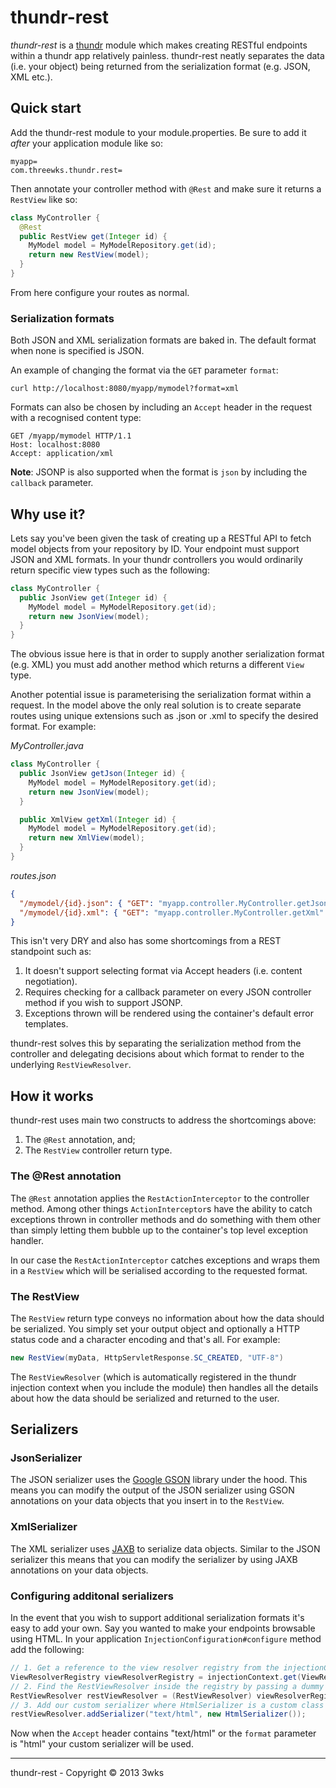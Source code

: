 # thundr-rest

*thundr-rest* is a [thundr](http://3wks.github.io/thundr/) module which makes creating RESTful endpoints within a
thundr app relatively painless. thundr-rest neatly separates the data (i.e. your object) being returned from the
serialization format (e.g. JSON, XML etc.).

## Quick start

Add the thundr-rest module to your module.properties. Be sure to add it _after_ your application module like so:

```
myapp=
com.threewks.thundr.rest=
```

Then annotate your controller method with `@Rest` and make sure it returns a `RestView` like so:

```java
class MyController {
  @Rest
  public RestView get(Integer id) {
    MyModel model = MyModelRepository.get(id);
    return new RestView(model);
  }
}
```

From here configure your routes as normal.

### Serialization formats
Both JSON and XML serialization formats are baked in. The default format when none is specified is JSON.

An example of changing the format via the `GET` parameter `format`:

`curl http://localhost:8080/myapp/mymodel?format=xml`

Formats can also be chosen by including an `Accept` header in the request with a recognised content type:

```
GET /myapp/mymodel HTTP/1.1
Host: localhost:8080
Accept: application/xml
```

**Note**: JSONP is also supported when the format is `json` by including the `callback` parameter.

## Why use it?

Lets say you've been given the task of creating up a RESTful API to fetch model objects from your repository by ID. Your
endpoint must support JSON and XML formats. In your thundr controllers you would ordinarily return specific view types
such as the following:

```java
class MyController {
  public JsonView get(Integer id) {
    MyModel model = MyModelRepository.get(id);
    return new JsonView(model);
  }
}
```

The obvious issue here is that in order to supply another serialization format (e.g. XML) you must add another method
which returns a different `View` type.

Another potential issue is parameterising the serialization format within a request. In the model above the only real
solution is to create separate routes using unique extensions such as .json or .xml to specify the desired format. For
example:

*MyController.java*

```java
class MyController {
  public JsonView getJson(Integer id) {
    MyModel model = MyModelRepository.get(id);
    return new JsonView(model);
  }

  public XmlView getXml(Integer id) {
    MyModel model = MyModelRepository.get(id);
    return new XmlView(model);
  }
}
```

*routes.json*

```json
{
  "/mymodel/{id}.json": { "GET": "myapp.controller.MyController.getJson",
  "/mymodel/{id}.xml": { "GET": "myapp.controller.MyController.getXml"
}
```

This isn't very DRY and also has some shortcomings from a REST standpoint such as:

1. It doesn't support selecting format via Accept headers (i.e. content negotiation).
2. Requires checking for a callback parameter on every JSON controller method if you wish to support JSONP.
3. Exceptions thrown will be rendered using the container's default error templates.
 
thundr-rest solves this by separating the serialization method from the controller and delegating decisions
about which format to render to the underlying `RestViewResolver`.

## How it works

thundr-rest uses main two constructs to address the shortcomings above:

1. The `@Rest` annotation, and;
2. The `RestView` controller return type.

### The @Rest annotation

The `@Rest` annotation applies the `RestActionInterceptor` to the controller method. Among other things
`ActionInterceptor`s have the ability to catch exceptions thrown in controller methods and do something with them other
than simply letting them bubble up to the container's top level exception handler.

In our case the `RestActionInterceptor` catches exceptions and wraps them in a `RestView` which will be serialised
according to the requested format.

### The RestView

The `RestView` return type conveys no information about how the data should be serialized. You simply set your output
object and optionally a HTTP status code and a character encoding and that's all. For example:

```java
new RestView(myData, HttpServletResponse.SC_CREATED, "UTF-8")
```

The `RestViewResolver` (which is automatically registered in the thundr injection context when you include the module)
then handles all the details about how the data should be serialized and returned to the user.

## Serializers

### JsonSerializer

The JSON serializer uses the [Google GSON](https://code.google.com/p/google-gson/) library under the hood. This means
you can modify the output of the JSON serializer using GSON annotations on your data objects that you insert in to
the `RestView`.

### XmlSerializer

The XML serializer uses [JAXB](https://jaxb.java.net/) to serialize data objects. Similar to the JSON serializer this
means that you can modify the serializer by using JAXB annotations on your data objects.

### Configuring additonal serializers

In the event that you wish to support additional serialization formats it's easy to add your own. Say you wanted to make
your endpoints browsable using HTML. In your application `InjectionConfiguration#configure` method add the following:

```java
// 1. Get a reference to the view resolver registry from the injectionContext
ViewResolverRegistry viewResolverRegistry = injectionContext.get(ViewResolverRegistry.class);
// 2. Find the RestViewResolver inside the registry by passing a dummy RestView
RestViewResolver restViewResolver = (RestViewResolver) viewResolverRegistry.findViewResolver(new RestView(null));
// 3. Add our custom serializer where HtmlSerializer is a custom class that implements com.threewks.thundr.rest.serializer.Serializer
restViewResolver.addSerializer("text/html", new HtmlSerializer());
```

Now when the `Accept` header contains "text/html" or the `format` parameter is "html" your custom serializer will be
used.

--------------
thundr-rest - Copyright &copy; 2013 3wks
